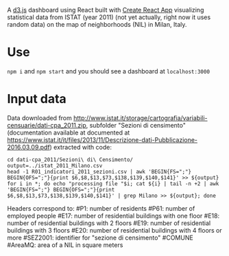 A [d3.js](https://d3js.org) dashboard using React built with [Create React App](https://github.com/facebookincubator/create-react-app) visualizing statistical data from ISTAT (year 2011) (not yet actually, right now it uses random data) on the map of neighborhoods (NIL) in Milan, Italy.

# Use
`npm i` and `npm start` and you should see a dashboard at `localhost:3000`

# Input data
Data downloaded from http://www.istat.it/storage/cartografia/variabili-censuarie/dati-cpa_2011.zip, subfolder "Sezioni di censimento" (documentation available at documented at https://www.istat.it/it/files/2013/11/Descrizione-dati-Pubblicazione-2016.03.09.pdf) extracted with code:

    cd dati-cpa_2011/Sezioni\ di\ Censimento/
    output=../istat_2011_Milano.csv
    head -1 R01_indicatori_2011_sezioni.csv | awk 'BEGIN{FS=";"} BEGIN{OFS=";"}{print $6,$8,$13,$73,$138,$139,$140,$141}' >> ${output}
    for i in *; do echo "processing file "$i; cat ${i} | tail -n +2 | awk 'BEGIN{FS=";"} BEGIN{OFS=";"}{print $6,$8,$13,$73,$138,$139,$140,$141}' | grep Milano >> ${output}; done 


    
Headers correspond to:
#P1: number of residents
#P61: number of employed people
#E17: number of residential buildings with one floor
#E18: number of residential buildings with 2 floors
#E19: number of residential buildings with 3 floors
#E20: number of residential buildings with 4 floors or more
#SEZ2001: identifier for "sezione di censimento"
#COMUNE
#AreaMQ: area of a NIL in square meters


